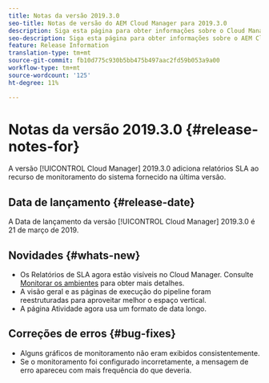 ```yaml
---
title: Notas da versão 2019.3.0
seo-title: Notas de versão do AEM Cloud Manager para 2019.3.0
description: Siga esta página para obter informações sobre o Cloud Manager Versão 2019.3.0.
seo-description: Siga esta página para obter informações sobre o AEM Cloud Manager Versão 2019.3.0.
feature: Release Information
translation-type: tm+mt
source-git-commit: fb10d775c930b5bb475b497aac2fd59b053a9a00
workflow-type: tm+mt
source-wordcount: '125'
ht-degree: 11%

---
```



# Notas da versão 2019.3.0 {#release-notes-for}

A versão [!UICONTROL Cloud Manager] 2019.3.0 adiciona relatórios SLA ao recurso de monitoramento do sistema fornecido na última versão.

## Data de lançamento {#release-date}

A Data de lançamento da versão [!UICONTROL Cloud Manager] 2019.3.0 é 21 de março de 2019.

## Novidades {#whats-new}

* Os Relatórios de SLA agora estão visíveis no Cloud Manager. Consulte [Monitorar os ambientes](monitor-your-environments.md) para obter mais detalhes.
* A visão geral e as páginas de execução do pipeline foram reestruturadas para aproveitar melhor o espaço vertical.
* A página Atividade agora usa um formato de data longo.

## Correções de erros {#bug-fixes}

* Alguns gráficos de monitoramento não eram exibidos consistentemente.
* Se o monitoramento foi configurado incorretamente, a mensagem de erro apareceu com mais frequência do que deveria.

